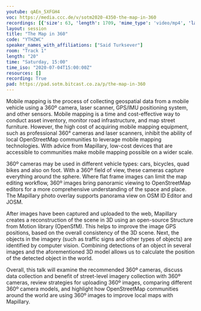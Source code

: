 ```yaml
---
youtube: qAEn_5XFGH4
voc: https://media.ccc.de/v/sotm2020-4350-the-map-in-360
recordings: [{'size': 63, 'length': 1709, 'mime_type': 'video/mp4', 'language': 'eng', 'filename': 'sotm2020-4350-eng-The_Map_in_360_sd.mp4', 'state': 'new', 'folder': 'h264-sd', 'high_quality': False, 'width': 720, 'height': 576, 'updated_at': '2020-07-15T00:23:09.071+02:00', 'recording_url': 'https://cdn.media.ccc.de/events/sotm/2020/h264-sd/sotm2020-4350-eng-The_Map_in_360_sd.mp4', 'url': 'https://media.ccc.de/public/recordings/47458', 'event_url': 'https://media.ccc.de/public/events/3f796627-2c0a-5cf9-8acb-55bb62ce4f21', 'conference_url': 'https://media.ccc.de/public/conferences/sotm2020'}, {'size': 26, 'length': 1709, 'mime_type': 'audio/mpeg', 'language': 'eng', 'filename': 'sotm2020-4350-eng-The_Map_in_360_mp3.mp3', 'state': 'new', 'folder': 'mp3', 'high_quality': False, 'width': 0, 'height': 0, 'updated_at': '2020-07-15T00:20:06.447+02:00', 'recording_url': 'https://cdn.media.ccc.de/events/sotm/2020/mp3/sotm2020-4350-eng-The_Map_in_360_mp3.mp3', 'url': 'https://media.ccc.de/public/recordings/47457', 'event_url': 'https://media.ccc.de/public/events/3f796627-2c0a-5cf9-8acb-55bb62ce4f21', 'conference_url': 'https://media.ccc.de/public/conferences/sotm2020'}, {'size': 228, 'length': 1709, 'mime_type': 'video/webm', 'language': 'eng', 'filename': 'sotm2020-4350-eng-The_Map_in_360_webm-hd.webm', 'state': 'new', 'folder': 'webm-hd', 'high_quality': True, 'width': 1920, 'height': 1080, 'updated_at': '2020-07-15T00:10:19.025+02:00', 'recording_url': 'https://cdn.media.ccc.de/events/sotm/2020/webm-hd/sotm2020-4350-eng-The_Map_in_360_webm-hd.webm', 'url': 'https://media.ccc.de/public/recordings/47455', 'event_url': 'https://media.ccc.de/public/events/3f796627-2c0a-5cf9-8acb-55bb62ce4f21', 'conference_url': 'https://media.ccc.de/public/conferences/sotm2020'}, {'size': 81, 'length': 1709, 'mime_type': 'video/webm', 'language': 'eng', 'filename': 'sotm2020-4350-eng-The_Map_in_360_webm-sd.webm', 'state': 'new', 'folder': 'webm-sd', 'high_quality': False, 'width': 720, 'height': 576, 'updated_at': '2020-07-14T23:58:39.503+02:00', 'recording_url': 'https://cdn.media.ccc.de/events/sotm/2020/webm-sd/sotm2020-4350-eng-The_Map_in_360_webm-sd.webm', 'url': 'https://media.ccc.de/public/recordings/47452', 'event_url': 'https://media.ccc.de/public/events/3f796627-2c0a-5cf9-8acb-55bb62ce4f21', 'conference_url': 'https://media.ccc.de/public/conferences/sotm2020'}, {'size': 201, 'length': 1709, 'mime_type': 'video/mp4', 'language': 'eng', 'filename': 'sotm2020-4350-eng-The_Map_in_360_hd.mp4', 'state': 'new', 'folder': 'h264-hd', 'high_quality': True, 'width': 1920, 'height': 1080, 'updated_at': '2020-07-14T23:47:04.531+02:00', 'recording_url': 'https://cdn.media.ccc.de/events/sotm/2020/h264-hd/sotm2020-4350-eng-The_Map_in_360_hd.mp4', 'url': 'https://media.ccc.de/public/recordings/47449', 'event_url': 'https://media.ccc.de/public/events/3f796627-2c0a-5cf9-8acb-55bb62ce4f21', 'conference_url': 'https://media.ccc.de/public/conferences/sotm2020'}]
layout: session
title: "The Map in 360"
code: "YTHZWC"
speaker_names_with_affiliations: ["Said Turksever"]
room: "Track 1"
length: "20"
time: "Saturday, 15:00"
time_iso: "2020-07-04T15:00:00Z"
resources: []
recording: True
pad: https://pad.sotm.bitcast.co.za/p/the-map-in-360
---
```

Mobile mapping is the process of collecting geospatial data from a mobile vehicle using a 360º camera, laser scanner, GPS/IMU positioning system, and other sensors. Mobile mapping is a time and cost-effective way to conduct asset inventory, monitor road infrastructure, and map street furniture. However, the high cost of acquiring mobile mapping equipment, such as professional 360° cameras and laser scanners, inhibit the ability of local OpenStreetMap communities to leverage mobile mapping technologies. With advice from Mapillary, low-cost devices that are accessible to communities make mobile mapping possible on a wider scale.

360º cameras may be used in different vehicle types: cars, bicycles, quad bikes and also on foot. With a 360º field of view, these cameras capture everything around the sphere. Where flat frame images can limit the map editing workflow, 360º images bring panoramic viewing to OpenStreetMap editors for a more comprehensive understanding of the space and place. The Mapillary photo overlay supports panorama view on OSM ID Editor and JOSM.

After images have been captured and uploaded to the web, Mapillary creates a reconstruction of the scene in 3D using an open-source Structure from Motion library (OpenSfM). This helps to improve the image GPS positions, based on the overall consistency of the 3D scene. Next, the objects in the imagery (such as traffic signs and other types of objects) are identified by computer vision. Combining detections of an object in several images and the aforementioned 3D model allows us to calculate the position of the detected object in the world. 

Overall, this talk will examine the recommended 360º cameras, discuss data collection and benefit of street-level imagery collection with 360º cameras, review strategies for uploading 360º images, comparing different 360º camera models, and highlight how OpenStreetMap communities around the world are using 360º images to improve local maps with Mapillary.
